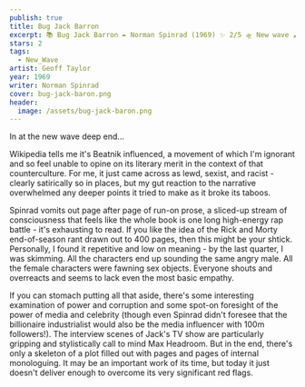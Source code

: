 ```yaml
---
publish: true
title: Bug Jack Barron
excerpt: 📚 Bug Jack Barron ✒️ Norman Spinrad (1969) ✨ 2/5 🛸 New wave 🖌️ Geoff Taylor
stars: 2
tags:
  - New_Wave
artist: Geoff Taylor
year: 1969
writer: Norman Spinrad
cover: bug-jack-baron.png
header:
  image: /assets/bug-jack-baron.png
---
```

In at the new wave deep end...   
  
Wikipedia tells me it's Beatnik influenced, a movement of which I'm ignorant and so feel unable to opine on its literary merit in the context of that counterculture. For me, it just came across as lewd, sexist, and racist - clearly satirically so in places, but my gut reaction to the narrative overwhelmed any deeper points it tried to make as it broke its taboos.   
  
Spinrad vomits out page after page of run-on prose, a sliced-up stream of consciousness that feels like the whole book is one long high-energy rap battle - it's exhausting to read. If you like the idea of the Rick and Morty end-of-season rant drawn out to 400 pages, then this might be your shtick. Personally, I found it repetitive and low on meaning - by the last quarter, I was skimming. All the characters end up sounding the same angry male. All the female characters were fawning sex objects. Everyone shouts and overreacts and seems to lack even the most basic empathy.  
  
If you can stomach putting all that aside, there's some interesting examination of power and corruption and some spot-on foresight of the power of media and celebrity (though even Spinrad didn't foresee that the billionaire industrialist would also be the media influencer with 100m followers!). The interview scenes of Jack's TV show are particularly gripping and stylistically call to mind Max Headroom. But in the end, there's only a skeleton of a plot filled out with pages and pages of internal monologuing. It may be an important work of its time, but today it just doesn't deliver enough to overcome its very significant red flags.